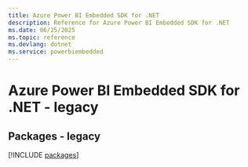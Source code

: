 ```yaml
---
title: Azure Power BI Embedded SDK for .NET
description: Reference for Azure Power BI Embedded SDK for .NET
ms.date: 06/25/2025
ms.topic: reference
ms.devlang: dotnet
ms.service: powerbiembedded
---
```

# Azure Power BI Embedded SDK for .NET - legacy
## Packages - legacy
[!INCLUDE [packages](power-bi-embedded-index.md)]